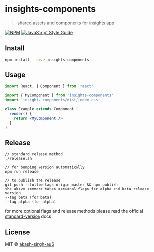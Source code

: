 # insights-components

> shared assets and components for insights app

[![NPM](https://img.shields.io/npm/v/insights-components.svg)](https://www.npmjs.com/package/insights-components) [![JavaScript Style Guide](https://img.shields.io/badge/code_style-standard-brightgreen.svg)](https://standardjs.com)

## Install

```bash
npm install --save insights-components
```

## Usage

```jsx
import React, { Component } from 'react'

import { MyComponent } from 'insights-components'
import 'insights-components/dist/index.css'

class Example extends Component {
  render() {
    return <MyComponent />
  }
}
```

## Release

    // standard release method
    ./release.sh
    
    // for bumping version automatically
    npm run release 
    
    // to publish the release
    git push --follow-tags origin master && npm publish
    the above command takes optional flags for alpha and beta release version
    --tag beta (for beta)
    --tag alpha (for alpha)
    
for more optional flags and release methods please read the official [standard-version](https://www.npmjs.com/package/standard-version) docs

## License

MIT © [akash-singh-au6](https://github.com/akash-singh-au6)
